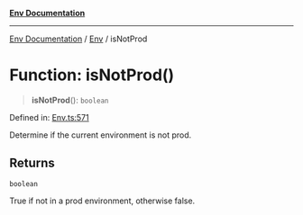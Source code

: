 [**Env Documentation**](../../README.md)

***

[Env Documentation](../../README.md) / [Env](../README.md) / isNotProd

# Function: isNotProd()

> **isNotProd**(): `boolean`

Defined in: [Env.ts:571](https://github.com/stonemjs/env/blob/48871436343ec344452325bad1e21ee9c466e315/src/Env.ts#L571)

Determine if the current environment is not prod.

## Returns

`boolean`

True if not in a prod environment, otherwise false.
